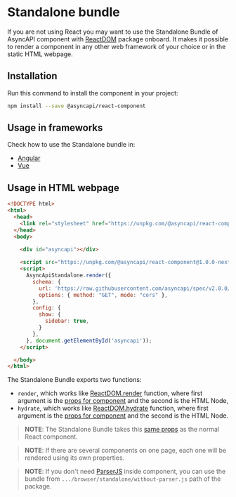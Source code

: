 # Standalone bundle

If you are not using React you may want to use the Standalone Bundle of AsyncAPI component with [ReactDOM](https://reactjs.org/docs/react-dom.html) package onboard. It makes it possible to render a component in any other web framework of your choice or in the static HTML webpage.

## Installation

Run this command to install the component in your project:

```sh
npm install --save @asyncapi/react-component
```

## Usage in frameworks

Check how to use the Standalone bundle in:

- [Angular](./angular.md#standalone-bundle)
- [Vue](./vue.md)

## Usage in HTML webpage

```html
<!DOCTYPE html>
<html>
  <head>
    <link rel="stylesheet" href="https://unpkg.com/@asyncapi/react-component@1.0.0-next.12/styles/default.min.css">
  </head>
  <body>
    
    <div id="asyncapi"></div>

    <script src="https://unpkg.com/@asyncapi/react-component@1.0.0-next.12/browser/standalone/index.js"></script>
    <script>
      AsyncApiStandalone.render({
        schema: {
          url: 'https://raw.githubusercontent.com/asyncapi/spec/v2.0.0/examples/2.0.0/streetlights.yml',
          options: { method: "GET", mode: "cors" },
        },
        config: {
          show: {
            sidebar: true,
          }
        },
      }, document.getElementById('asyncapi'));
    </script>

  </body>
</html>
```

The Standalone Bundle exports two functions: 

- `render`, which works like [ReactDOM.render](https://reactjs.org/docs/react-dom.html#render) function, where first argument is the [props for component](../../Readme.md#props) and the second is the HTML Node,
- `hydrate`, which works like [ReactDOM.hydrate](https://reactjs.org/docs/react-dom.html#hydrate) function, where first argument is the [props for component](../../Readme.md#props) and the second is the HTML Node.

> **NOTE**: The Standalone Bundle takes this [same props](../../Readme.md#props) as the normal React component.

> **NOTE**: If there are several components on one page, each one will be rendered using its own properties.

> **NOTE**: If you don't need [ParserJS](https://github.com/asyncapi/parser-js) inside component, you can use the bundle from `.../browser/standalone/without-parser.js` path of the package.
